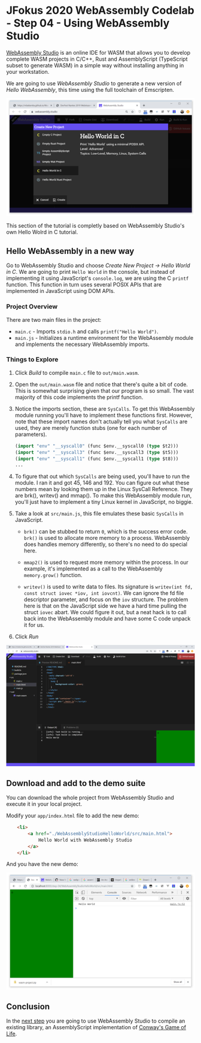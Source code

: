 #  JFokus 2020 WebAssembly Codelab - Step 04 - Using WebAssembly Studio

[WebAssembly Studio](https://webassembly.studio/) is an online IDE for WASM that allows you to develop complete WASM projects in C/C++, Rust and AssemblyScript (TypeScript subset to generate WASM) in a simple way without installing anything in your workstation.

We are going to use *WebAssembly Studio* to generate a new version of *Hello WebAssembly*, this time using the full toolchain of Emscripten.

![WebAssembly Studio](./img/webassembly-studio-01.png)

This section of the tutorial is completly based on WebAssembly Studio's own Hello Wolrd in C tutorial.

## Hello WebAssembly in a new way

Go to WebAssembly Studio and choose *Create New Project -> Hello World in C*. We are going to print `Hello World` in the console, but instead of implementing it using JavaScript's `console.log`, we are using the C `printf` function. This function in turn uses several POSIX APIs that are implemented in JavaScript using DOM APIs.

### Project Overview

There are two main files in the project:

- `main.c` - Imports `stdio.h` and calls `printf("Hello World")`.
- `main.js` - Initializes a runtime environment for the WebAssembly module and implements the necessary WebAssembly imports.

### Things to Explore

1. Click *Build* to compile `main.c` file to `out/main.wasm`.

1. Open the `out/main.wasm` file and notice that there's quite a bit of code. This is somewhat surprising given that our program is so small. The vast majority of this code implements the printf function.

1. Notice the imports section, these are `SysCalls`. To get this WebAssembly module running you'll have to implement these functions first. However, note that these import names don't actually tell you what `SysCalls` are used, they are merely function stubs (one for each number of parameters).

    ```lisp
    (import "env" "__syscall0" (func $env.__syscall0 (type $t2)))
    (import "env" "__syscall3" (func $env.__syscall3 (type $t5)))
    (import "env" "__syscall1" (func $env.__syscall1 (type $t8)))
    ...
    ```

1. To figure that out which `SysCalls` are being used, you'll have to run the module. I ran it and got 45, 146 and 192. You can figure out what these numbers mean by looking them up in the Linux SysCall Reference. They are brk(), writev() and mmap(). To make this WebAssembly module run, you'll just have to implement a tiny Linux kernel in JavaScript, no biggie.

1. Take a look at `src/main.js`, this file emulates these basic `SysCalls` in JavaScript.

    - `brk()` can be stubbed to return `0`, which is the success error code. `brk()` is used to allocate more memory to a process. WebAssembly does handles memory differently, so there's no need to do special here.

    - `mmap2()` is used to request more memory within the process. In our example, it's implemented as a call to the WebAssembly `memory.grow()` function.

    - `writev()` is used to write data to files. Its signature is `writev(int fd, const struct iovec *iov, int iovcnt)`. We can ignore the fd file descriptor parameter, and focus on the `iov` structure. The problem here is that on the JavaScript side we have a hard time pulling the struct `iovec` abart. We could figure it out, but a neat hack is to call back into the WebAssembly module and have some C code unpack it for us.

1. Click *Run*


![Hello World in C with WebAssembly Studio](./img/webassembly-studio-02.png)


## Download and add to the demo suite

You can download the whole project from WebAssembly Studio and execute it in your local project.

Modify your `app/index.html` file to add the new demo:

```html
    <li>
        <a href="./WebAssemblyStudioHelloWorld/src/main.html">
            Hello World with WebAssembly Studio 
        </a>
    </li>
```

And you have the new demo:

![Hello World in C with WebAssembly Studio in local mode](./img/webassembly-studio-03.png)


## Conclusion

In the [next step](../step-05/) you are going to use WebAssembly Studio to compile an existing library, an AssemblyScript implementation of [Conway's Game of Life](https://en.wikipedia.org/wiki/Conway%27s_Game_of_Life).